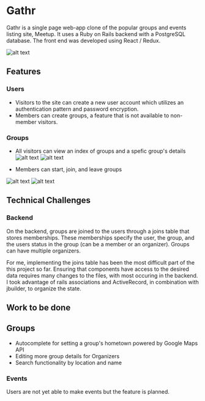 # Gathr

Gathr is a single page web-app clone of the popular groups and events listing site, Meetup. It uses a Ruby on Rails backend with a PostgreSQL database. The front end was developed using React / Redux.


![alt text](https://s3.amazonaws.com/gathr-dc-seeds/Screen+Shot+2019-04-05+at+11.39.33+AM.png "Gathr Splash Page")

## Features

### Users

* Visitors to the site can create a new user account which utilizes an authentication pattern and password encryption. 
* Members can create groups, a feature that is not available to non-member visitors.

### Groups

* All visitors can view an index of groups and a spefic group's details
![alt text](https://s3.amazonaws.com/gathr-dc-seeds/Screen+Shot+2019-04-05+at+11.31.57+AM.png "Groups Index")
![alt text](https://s3.amazonaws.com/gathr-dc-seeds/Screen+Shot+2019-04-05+at+11.33.31+AM.png "Group Show")

* Members can start, join, and leave groups

![alt text](https://s3.amazonaws.com/gathr-dc-seeds/Screen+Shot+2019-04-05+at+11.36.53+AM.png "Groups Create")
![alt text](https://s3.amazonaws.com/gathr-dc-seeds/Screen+Shot+2019-04-05+at+11.34.51+AM.png "Groups Change Photo")

## Technical Challenges

### Backend
On the backend, groups are joined to the users through a joins table that stores memberships. These memberships specify the user, the group, and the users status in the group (can be a member or an organizer). Groups can have multiple organizers. 

For me, implementing the joins table has been the most difficult part of the this project so far. Ensuring that components have access to the desired data requires many changes to the files, with most occuring in the backend. 
I took advantage of rails associations and ActiveRecord, in combination with jbuilder, to organize the state. 


## Work to be done

## Groups
* Autocomplete for setting a group's hometown powered by Google Maps API
* Editing more group details for Organizers
* Search functionality by location and name

### Events
Users are not yet able to make events but the feature is planned.


